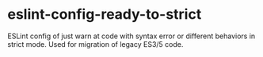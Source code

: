 # eslint-config-ready-to-strict
ESLint config of just warn at code with syntax error or different behaviors in strict mode. Used for migration of legacy ES3/5 code.

